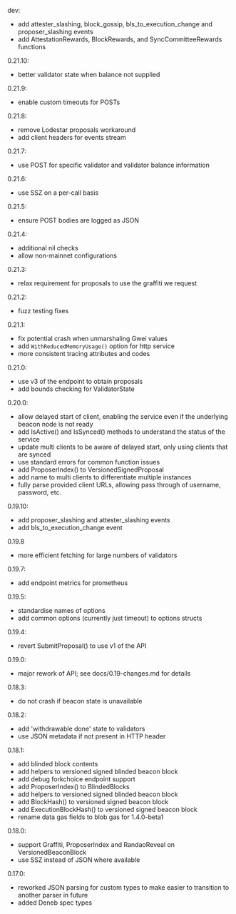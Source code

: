 dev:
  - add attester_slashing, block_gossip, bls_to_execution_change and proposer_slashing events
  - add AttestationRewards, BlockRewards, and SyncCommitteeRewards functions

0.21.10:
  - better validator state when balance not supplied

0.21.9:
  - enable custom timeouts for POSTs

0.21.8:
  - remove Lodestar proposals workaround
  - add client headers for events stream

0.21.7:
  - use POST for specific validator and validator balance information

0.21.6:
  - use SSZ on a per-call basis

0.21.5:
  - ensure POST bodies are logged as JSON

0.21.4:
  - additional nil checks
  - allow non-mainnet configurations

0.21.3:
  - relax requirement for proposals to use the graffiti we request

0.21.2:
  - fuzz testing fixes

0.21.1:
  - fix potential crash when unmarshaling Gwei values
  - add `WithReducedMemoryUsage()` option for http service
  - more consistent tracing attributes and codes

0.21.0:
  - use v3 of the endpoint to obtain proposals
  - add bounds checking for ValidatorState

0.20.0:
  - allow delayed start of client, enabling the service even if the underlying beacon node is not ready
  - add IsActive() and IsSynced() methods to understand the status of the service
  - update multi clients to be aware of delayed start, only using clients that are synced
  - use standard errors for common function issues
  - add ProposerIndex() to VersionedSignedProposal
  - add name to multi clients to differentiate multiple instances
  - fully parse provided client URLs, allowing pass through of username, password, etc.

0.19.10:
  - add proposer_slashing and attester_slashing events
  - add bls_to_execution_change event

0.19.8
  - more efficient fetching for large numbers of validators

0.19.7:
  - add endpoint metrics for prometheus

0.19.5:
  - standardise names of options
  - add common options (currently just timeout) to options structs

0.19.4:
  - revert SubmitProposal() to use v1 of the API

0.19.0:
  - major rework of API; see docs/0.19-changes.md for details

0.18.3:
  - do not crash if beacon state is unavailable

0.18.2:
  - add 'withdrawable done' state to validators
  - use JSON metadata if not present in HTTP header

0.18.1:
  - add blinded block contents
  - add helpers to versioned signed blinded beacon block
  - add debug forkchoice endpoint support
  - add ProposerIndex() to BlindedBlocks
  - add helpers to versioned signed blinded beacon block
  - add BlockHash() to versioned signed beacon block
  - add ExecutionBlockHash() to versioned signed beacon block
  - rename data gas fields to blob gas for 1.4.0-beta1
 
0.18.0:
  - support Graffiti, ProposerIndex and RandaoReveal on VersionedBeaconBlock
  - use SSZ instead of JSON where available

0.17.0:
  - reworked JSON parsing for custom types to make easier to transition to another parser in future
  - added Deneb spec types
